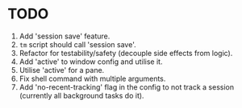 # TODO

1. Add 'session save' feature.
2. `tm` script should call 'session save'.
3. Refactor for testability/safety (decouple side effects from logic).
4. Add 'active' to window config and utilise it.
5. Utilise 'active' for a pane.
6. Fix shell command with multiple arguments.
7. Add 'no-recent-tracking' flag in the config to not track a session (currently all background tasks do it).
